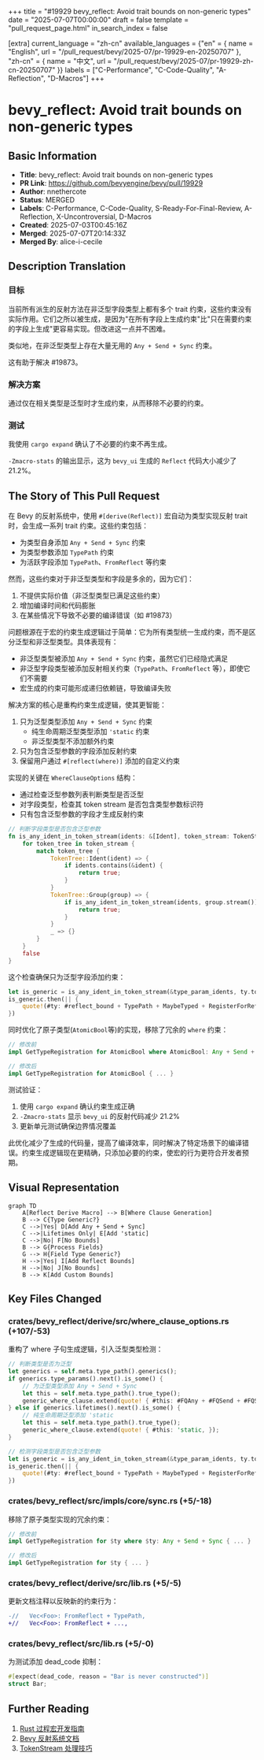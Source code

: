 +++
title = "#19929 bevy_reflect: Avoid trait bounds on non-generic types"
date = "2025-07-07T00:00:00"
draft = false
template = "pull_request_page.html"
in_search_index = false

[extra]
current_language = "zh-cn"
available_languages = {"en" = { name = "English", url = "/pull_request/bevy/2025-07/pr-19929-en-20250707" }, "zh-cn" = { name = "中文", url = "/pull_request/bevy/2025-07/pr-19929-zh-cn-20250707" }}
labels = ["C-Performance", "C-Code-Quality", "A-Reflection", "D-Macros"]
+++

# bevy_reflect: Avoid trait bounds on non-generic types

## Basic Information
- **Title**: bevy_reflect: Avoid trait bounds on non-generic types
- **PR Link**: https://github.com/bevyengine/bevy/pull/19929
- **Author**: nnethercote
- **Status**: MERGED
- **Labels**: C-Performance, C-Code-Quality, S-Ready-For-Final-Review, A-Reflection, X-Uncontroversial, D-Macros
- **Created**: 2025-07-03T00:45:16Z
- **Merged**: 2025-07-07T20:14:33Z
- **Merged By**: alice-i-cecile

## Description Translation
### 目标

当前所有派生的反射方法在非泛型字段类型上都有多个 trait 约束，这些约束没有实际作用。它们之所以被生成，是因为"在所有字段上生成约束"比"只在需要约束的字段上生成"更容易实现。但改进这一点并不困难。

类似地，在非泛型类型上存在大量无用的 `Any + Send + Sync` 约束。

这有助于解决 #19873。

### 解决方案

通过仅在相关类型是泛型时才生成约束，从而移除不必要的约束。

### 测试

我使用 `cargo expand` 确认了不必要的约束不再生成。

`-Zmacro-stats` 的输出显示，这为 `bevy_ui` 生成的 `Reflect` 代码大小减少了 21.2%。

## The Story of This Pull Request

在 Bevy 的反射系统中，使用 `#[derive(Reflect)]` 宏自动为类型实现反射 trait 时，会生成一系列 trait 约束。这些约束包括：
- 为类型自身添加 `Any + Send + Sync` 约束
- 为类型参数添加 `TypePath` 约束
- 为活跃字段添加 `TypePath`、`FromReflect` 等约束

然而，这些约束对于非泛型类型和字段是多余的，因为它们：
1. 不提供实际价值（非泛型类型已满足这些约束）
2. 增加编译时间和代码膨胀
3. 在某些情况下导致不必要的编译错误（如 #19873）

问题根源在于宏的约束生成逻辑过于简单：它为所有类型统一生成约束，而不是区分泛型和非泛型类型。具体表现有：
- 非泛型类型被添加 `Any + Send + Sync` 约束，虽然它们已经隐式满足
- 非泛型字段类型被添加反射相关约束（`TypePath`、`FromReflect` 等），即使它们不需要
- 宏生成的约束可能形成递归依赖链，导致编译失败

解决方案的核心是重构约束生成逻辑，使其更智能：
1. 只为泛型类型添加 `Any + Send + Sync` 约束
   - 纯生命周期泛型类型添加 `'static` 约束
   - 非泛型类型不添加额外约束
2. 只为包含泛型参数的字段添加反射约束
3. 保留用户通过 `#[reflect(where)]` 添加的自定义约束

实现的关键在 `WhereClauseOptions` 结构：
- 通过检查泛型参数列表判断类型是否泛型
- 对字段类型，检查其 token stream 是否包含类型参数标识符
- 只有包含泛型参数的字段才生成反射约束

```rust
// 判断字段类型是否包含泛型参数
fn is_any_ident_in_token_stream(idents: &[Ident], token_stream: TokenStream) -> bool {
    for token_tree in token_stream {
        match token_tree {
            TokenTree::Ident(ident) => {
                if idents.contains(&ident) {
                    return true;
                }
            }
            TokenTree::Group(group) => {
                if is_any_ident_in_token_stream(idents, group.stream()) {
                    return true;
                }
            }
            _ => {}
        }
    }
    false
}
```

这个检查确保只为泛型字段添加约束：
```rust
let is_generic = is_any_ident_in_token_stream(&type_param_idents, ty.to_token_stream());
is_generic.then(|| {
    quote!(#ty: #reflect_bound + TypePath + MaybeTyped + RegisterForReflection)
})
```

同时优化了原子类型(`AtomicBool`等)的实现，移除了冗余的 `where` 约束：
```rust
// 修改前
impl GetTypeRegistration for AtomicBool where AtomicBool: Any + Send + Sync { ... }

// 修改后
impl GetTypeRegistration for AtomicBool { ... }
```

测试验证：
1. 使用 `cargo expand` 确认约束生成正确
2. `-Zmacro-stats` 显示 `bevy_ui` 的反射代码减少 21.2%
3. 更新单元测试确保边界情况覆盖

此优化减少了生成的代码量，提高了编译效率，同时解决了特定场景下的编译错误。约束生成逻辑现在更精确，只添加必要的约束，使宏的行为更符合开发者预期。

## Visual Representation

```mermaid
graph TD
    A[Reflect Derive Macro] --> B[Where Clause Generation]
    B --> C{Type Generic?}
    C -->|Yes| D[Add Any + Send + Sync]
    C -->|Lifetimes Only| E[Add 'static]
    C -->|No| F[No Bounds]
    B --> G{Process Fields}
    G --> H{Field Type Generic?}
    H -->|Yes| I[Add Reflect Bounds]
    H -->|No| J[No Bounds]
    B --> K[Add Custom Bounds]
```

## Key Files Changed

### crates/bevy_reflect/derive/src/where_clause_options.rs (+107/-53)
重构了 where 子句生成逻辑，引入泛型类型检测：
```rust
// 判断类型是否为泛型
let generics = self.meta.type_path().generics();
if generics.type_params().next().is_some() {
    // 为泛型类型添加 Any + Send + Sync
    let this = self.meta.type_path().true_type();
    generic_where_clause.extend(quote! { #this: #FQAny + #FQSend + #FQSync, });
} else if generics.lifetimes().next().is_some() {
    // 纯生命周期泛型添加 'static
    let this = self.meta.type_path().true_type();
    generic_where_clause.extend(quote! { #this: 'static, });
}

// 检测字段类型是否包含泛型参数
let is_generic = is_any_ident_in_token_stream(&type_param_idents, ty.to_token_stream());
is_generic.then(|| {
    quote!(#ty: #reflect_bound + TypePath + MaybeTyped + RegisterForReflection)
})
```

### crates/bevy_reflect/src/impls/core/sync.rs (+5/-18)
移除了原子类型实现的冗余约束：
```rust
// 修改前
impl GetTypeRegistration for $ty where $ty: Any + Send + Sync { ... }

// 修改后
impl GetTypeRegistration for $ty { ... }
```

### crates/bevy_reflect/derive/src/lib.rs (+5/-5)
更新文档注释以反映新的约束行为：
```diff
-//   Vec<Foo>: FromReflect + TypePath,
+//   Vec<Foo>: FromReflect + ...,
```

### crates/bevy_reflect/src/lib.rs (+5/-0)
为测试添加 dead_code 抑制：
```rust
#[expect(dead_code, reason = "Bar is never constructed")]
struct Bar;
```

## Further Reading
1. [Rust 过程宏开发指南](https://doc.rust-lang.org/reference/procedural-macros.html)
2. [Bevy 反射系统文档](https://docs.rs/bevy_reflect/latest/bevy_reflect/)
3. [TokenStream 处理技巧](https://docs.rs/proc-macro2/latest/proc_macro2/struct.TokenStream.html)